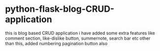 # python-flask-blog-CRUD-application
this is blog based CRUD application
i have added some extra features like comment section, like-dislike button, summernote, search bar etc
other than this, added numbering pagination button also
